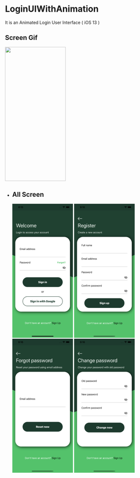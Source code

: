 # LoginUIWithAnimation
It is an Animated Login User Interface ( iOS 13 )

<h2>Screen Gif</h2>
<img src="GifDemo/Hnet-image.gif" width="200" height="440">

 <body>
  <ul class="navigation">
      <li>
<h2>All Screen</h2>
<img src="ImgDemo/img1.png" width="200" height="440"> <img src="ImgDemo/img3.png" width="200" height="440"> <img src="ImgDemo/img2.png" width="200" height="440"> <img src="ImgDemo/img4.png" width="200" height="440">


</li>
   
   </ul>
  </body>
